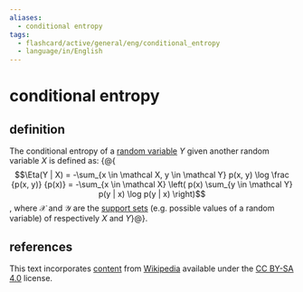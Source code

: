```yaml
---
aliases:
  - conditional entropy
tags:
  - flashcard/active/general/eng/conditional_entropy
  - language/in/English
---
```


# conditional entropy

## definition

The conditional entropy of a [random variable](random%20variable.md) $Y$ given another random variable $X$ is defined as: {@{$$\Eta(Y | X) = -\sum_{x \in \mathcal X, y \in \mathcal Y} p(x, y) \log \frac {p(x, y)} {p(x)} = -\sum_{x \in \mathcal X} \left( p(x) \sum_{y \in \mathcal Y} p(y | x) \log p(y | x) \right)$$, where $\mathcal X$ and $\mathcal Y$ are the [support sets](support%20(mathematics).md) (e.g. possible values of a random variable) of respectively $X$ and $Y$}@}.

## references

This text incorporates [content](https://en.wikipedia.org/wiki/conditional_entropy) from [Wikipedia](Wikipedia.md) available under the [CC BY-SA 4.0](https://creativecommons.org/licenses/by-sa/4.0/) license.
